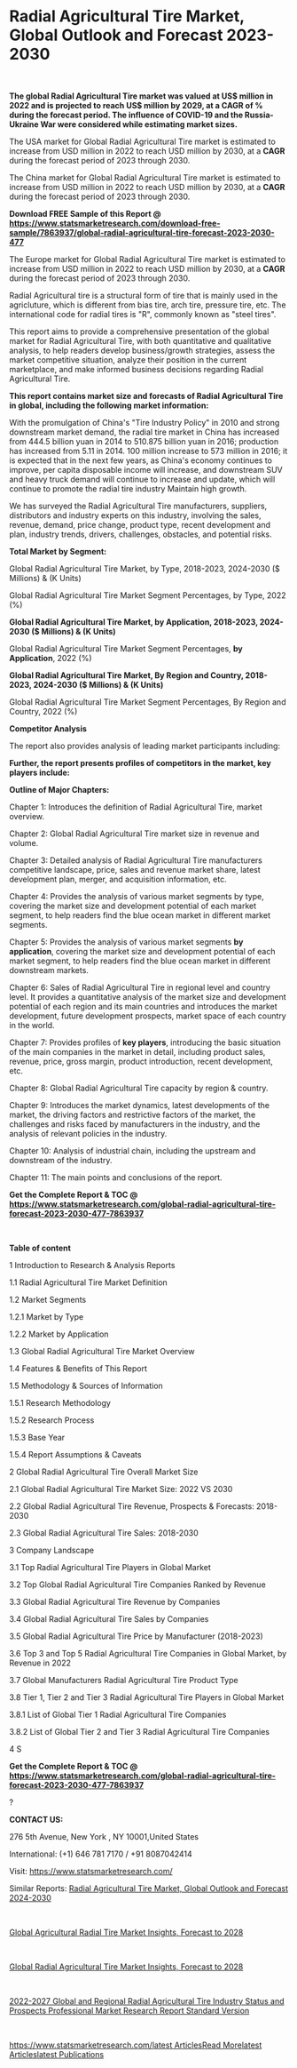 <h1>Radial Agricultural Tire Market, Global Outlook and Forecast 2023-2030</h1><br/><p><strong>The global Radial Agricultural Tire market was valued at US$ million in 2022 and is projected to reach US$ million by 2029, at a <strong>CAGR</strong> of % during the forecast period. The influence of COVID-19 and the Russia-Ukraine War were considered while estimating market sizes.</strong></p>
 
 
 
 <p>The USA market for Global Radial Agricultural Tire market is estimated to increase from USD million in 2022 to reach USD million by 2030, at a <strong>CAGR</strong> during the forecast period of 2023 through 2030.</p>
 
 
 
 <p>The China market for Global Radial Agricultural Tire market is estimated to increase from USD million in 2022 to reach USD million by 2030, at a <strong>CAGR</strong> during the forecast period of 2023 through 2030.</p>
 
 
 
 <p><strong>Download FREE Sample of this Report @ <a href="https://www.statsmarketresearch.com/download-free-sample/7863937/global-radial-agricultural-tire-forecast-2023-2030-477">https://www.statsmarketresearch.com/download-free-sample/7863937/global-radial-agricultural-tire-forecast-2023-2030-477</a></strong></p>
 
 
 
 <p>The Europe market for Global Radial Agricultural Tire market is estimated to increase from USD million in 2022 to reach USD million by 2030, at a <strong>CAGR</strong> during the forecast period of 2023 through 2030.</p>
 
 
 
 <p>Radial Agricultural tire is a structural form of tire that is mainly used in the agricluture, which is different from bias tire, arch tire, pressure tire, etc. The international code for radial tires is "R", commonly known as "steel tires".</p>
 
 
 
 <p>This report aims to provide a comprehensive presentation of the global market for Radial Agricultural Tire, with both quantitative and qualitative analysis, to help readers develop business/growth strategies, assess the market competitive situation, analyze their position in the current marketplace, and make informed business decisions regarding Radial Agricultural Tire.</p>
 
 
 
 <p><strong>This report contains market size and forecasts of Radial Agricultural Tire in global, including the following market information:</strong></p>
 
 
 
 <p>With the promulgation of China&#39;s "Tire Industry Policy" in 2010 and strong downstream market demand, the radial tire market in China has increased from 444.5 billion yuan in 2014 to 510.875 billion yuan in 2016; production has increased from 5.11 in 2014. 100 million increase to 573 million in 2016; it is expected that in the next few years, as China&#39;s economy continues to improve, per capita disposable income will increase, and downstream SUV and heavy truck demand will continue to increase and update, which will continue to promote the radial tire industry Maintain high growth.</p>
 
 
 
 <p>We has surveyed the Radial Agricultural Tire manufacturers, suppliers, distributors and industry experts on this industry, involving the sales, revenue, demand, price change, product type, recent development and plan, industry trends, drivers, challenges, obstacles, and potential risks.</p>
 
 
 
 <p><strong>Total Market by Segment:</strong></p>
 
 
 
 <p>Global Radial Agricultural Tire Market, by Type, 2018-2023, 2024-2030 ($ Millions) & (K Units)</p>
 
 
 
 <p>Global Radial Agricultural Tire Market Segment Percentages, by Type, 2022 (%)</p>
 
 
 
 <p><strong>Global Radial Agricultural Tire Market, <strong>by Application</strong>, 2018-2023, 2024-2030 ($ Millions) & (K Units)</strong></p>
 
 
 
 <p>Global Radial Agricultural Tire Market Segment Percentages, <strong>by Application</strong>, 2022 (%)</p>
 
 
 
 <p><strong>Global Radial Agricultural Tire Market, By Region and Country, 2018-2023, 2024-2030 ($ Millions) & (K Units)</strong></p>
 
 
 
 <p>Global Radial Agricultural Tire Market Segment Percentages, By Region and Country, 2022 (%)</p>
 
 
 
 <p><strong>Competitor Analysis</strong></p>
 
 
 
 <p>The report also provides analysis of leading market participants including:</p>
 
 
 
 <p><strong>Further, the report presents profiles of competitors in the market, <strong>key players</strong> include:</strong></p>
 
 
 
 <p><strong>Outline of Major Chapters:</strong></p>
 
 
 
 <p>Chapter 1: Introduces the definition of Radial Agricultural Tire, market overview.</p>
 
 
 
 <p>Chapter 2: Global Radial Agricultural Tire market size in revenue and volume.</p>
 
 
 
 <p>Chapter 3: Detailed analysis of Radial Agricultural Tire manufacturers competitive landscape, price, sales and revenue market share, latest development plan, merger, and acquisition information, etc.</p>
 
 
 
 <p>Chapter 4: Provides the analysis of various market segments by type, covering the market size and development potential of each market segment, to help readers find the blue ocean market in different market segments.</p>
 
 
 
 <p>Chapter 5: Provides the analysis of various market segments <strong>by application</strong>, covering the market size and development potential of each market segment, to help readers find the blue ocean market in different downstream markets.</p>
 
 
 
 <p>Chapter 6: Sales of Radial Agricultural Tire in regional level and country level. It provides a quantitative analysis of the market size and development potential of each region and its main countries and introduces the market development, future development prospects, market space of each country in the world.</p>
 
 
 
 <p>Chapter 7: Provides profiles of <strong>key players</strong>, introducing the basic situation of the main companies in the market in detail, including product sales, revenue, price, gross margin, product introduction, recent development, etc.</p>
 
 
 
 <p>Chapter 8: Global Radial Agricultural Tire capacity by region & country.</p>
 
 
 
 <p>Chapter 9: Introduces the market dynamics, latest developments of the market, the driving factors and restrictive factors of the market, the challenges and risks faced by manufacturers in the industry, and the analysis of relevant policies in the industry.</p>
 
 
 
 <p>Chapter 10: Analysis of industrial chain, including the upstream and downstream of the industry.</p>
 
 
 
 <p>Chapter 11: The main points and conclusions of the report.</p>
 
 
 
 <div><b>Get the Complete Report & TOC @ <a href="https://www.statsmarketresearch.com/global-radial-agricultural-tire-forecast-2023-2030-477-7863937">https://www.statsmarketresearch.com/global-radial-agricultural-tire-forecast-2023-2030-477-7863937</a></b></div>
 
 
 
 <p><br />
 
 <b>Table of content</b></p>
 
 
 
 <p>1 Introduction to Research & Analysis Reports<br />
 
 1.1 Radial Agricultural Tire Market Definition<br />
 
 1.2 Market Segments<br />
 
 1.2.1 Market by Type<br />
 
 1.2.2 Market by Application<br />
 
 1.3 Global Radial Agricultural Tire Market Overview<br />
 
 1.4 Features & Benefits of This Report<br />
 
 1.5 Methodology & Sources of Information<br />
 
 1.5.1 Research Methodology<br />
 
 1.5.2 Research Process<br />
 
 1.5.3 Base Year<br />
 
 1.5.4 Report Assumptions & Caveats<br />
 
 2 Global Radial Agricultural Tire Overall Market Size<br />
 
 2.1 Global Radial Agricultural Tire Market Size: 2022 VS 2030<br />
 
 2.2 Global Radial Agricultural Tire Revenue, Prospects & Forecasts: 2018-2030<br />
 
 2.3 Global Radial Agricultural Tire Sales: 2018-2030<br />
 
 3 Company Landscape<br />
 
 3.1 Top Radial Agricultural Tire Players in Global Market<br />
 
 3.2 Top Global Radial Agricultural Tire Companies Ranked by Revenue<br />
 
 3.3 Global Radial Agricultural Tire Revenue by Companies<br />
 
 3.4 Global Radial Agricultural Tire Sales by Companies<br />
 
 3.5 Global Radial Agricultural Tire Price by Manufacturer (2018-2023)<br />
 
 3.6 Top 3 and Top 5 Radial Agricultural Tire Companies in Global Market, by Revenue in 2022<br />
 
 3.7 Global Manufacturers Radial Agricultural Tire Product Type<br />
 
 3.8 Tier 1, Tier 2 and Tier 3 Radial Agricultural Tire Players in Global Market<br />
 
 3.8.1 List of Global Tier 1 Radial Agricultural Tire Companies<br />
 
 3.8.2 List of Global Tier 2 and Tier 3 Radial Agricultural Tire Companies<br />
 
 4 S</p>
 
 
 
 <div><b>Get the Complete Report & TOC @ <a href="https://www.statsmarketresearch.com/global-radial-agricultural-tire-forecast-2023-2030-477-7863937">https://www.statsmarketresearch.com/global-radial-agricultural-tire-forecast-2023-2030-477-7863937</a></b></div>
 
 
 
 <p>? </p>
 
 
 
 <p><b>CONTACT US:</b><br />
 
 276 5th Avenue, New York , NY 10001,United States<br />
 
 International: (+1) 646 781 7170 / +91 8087042414<br />
 
 Visit: <a href="https://www.statsmarketresearch.com/">https://www.statsmarketresearch.com/</a><br />
 
 Similar Reports: <a href="https://www.statsmarketresearch.com/global-radial-agricultural-tire-forecast-2023-2030-477-7863937">Radial Agricultural Tire Market, Global Outlook and Forecast 2024-2030</a><br />
 
 <br />
 
 <a href="https://www.statsmarketresearch.com/global-radial-agricultural-tire-forecast-2023-2030-477-7863937">Global Agricultural Radial Tire Market Insights, Forecast to 2028</a><br />
 
 <br />
 
 <a href="https://www.statsmarketresearch.com/global-radial-agricultural-tire-forecast-2023-2030-477-7863937">Global Radial Agricultural Tire Market Insights, Forecast to 2028</a><br />
 
 <br />
 
 <a href="https://www.statsmarketresearch.com/global-radial-agricultural-tire-forecast-2023-2030-477-7863937">2022-2027 Global and Regional Radial Agricultural Tire Industry Status and Prospects Professional Market Research Report Standard Version</a><br />
 
 <br />
 
 <a href="https://gyeongbokgung.com">https://www.statsmarketresearch.com/</a><a href="https://hallyeomaritime.com">latest Articles</a><a href="https://jingwansa.com">Read More</a><a href="https://nguoiviet.jp/">latest Articles</a><a href="https://www.intelmarketresearch.com/">latest Publications</a></p>